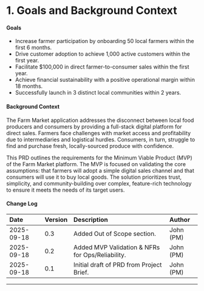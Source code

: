 # 1. Goals and Background Context

#### **Goals**

*   Increase farmer participation by onboarding 50 local farmers within the first 6 months.
*   Drive customer adoption to achieve 1,000 active customers within the first year.
*   Facilitate $100,000 in direct farmer-to-consumer sales within the first year.
*   Achieve financial sustainability with a positive operational margin within 18 months.
*   Successfully launch in 3 distinct local communities within 2 years.

#### **Background Context**

The Farm Market application addresses the disconnect between local food producers and consumers by providing a full-stack digital platform for direct sales. Farmers face challenges with market access and profitability due to intermediaries and logistical hurdles. Consumers, in turn, struggle to find and purchase fresh, locally-sourced produce with confidence.

This PRD outlines the requirements for the Minimum Viable Product (MVP) of the Farm Market platform. The MVP is focused on validating the core assumptions: that farmers will adopt a simple digital sales channel and that consumers will use it to buy local goods. The solution prioritizes trust, simplicity, and community-building over complex, feature-rich technology to ensure it meets the needs of its target users.

#### **Change Log**

| Date | Version | Description | Author |
| :--- | :--- | :--- | :--- |
| 2025-09-18 | 0.3 | Added Out of Scope section. | John (PM) |
| 2025-09-18 | 0.2 | Added MVP Validation & NFRs for Ops/Reliability. | John (PM) |
| 2025-09-18 | 0.1 | Initial draft of PRD from Project Brief. | John (PM) |

***
